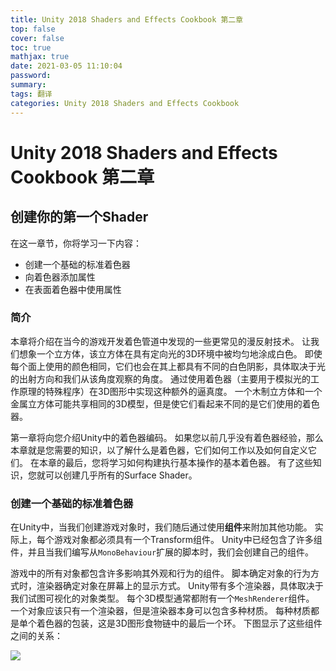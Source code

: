 ```yaml
---
title: Unity 2018 Shaders and Effects Cookbook 第二章
top: false
cover: false
toc: true
mathjax: true
date: 2021-03-05 11:10:04
password:
summary:
tags: 翻译
categories: Unity 2018 Shaders and Effects Cookbook
---
```


# Unity 2018 Shaders and Effects Cookbook 第二章

## 创建你的第一个Shader

在这一章节，你将学习一下内容：
- 创建一个基础的标准着色器
- 向着色器添加属性
- 在表面着色器中使用属性
  
### 简介

本章将介绍在当今的游戏开发着色管道中发现的一些更常见的漫反射技术。 让我们想象一个立方体，该立方体在具有定向光的3D环境中被均匀地涂成白色。 即使每个面上使用的颜色相同，它们也会在其上都具有不同的白色阴影，具体取决于光的出射方向和我们从该角度观察的角度。 通过使用着色器（主要用于模拟光的工作原理的特殊程序）在3D图形中实现这种额外的逼真度。 一个木制立方体和一个金属立方体可能共享相同的3D模型，但是使它们看起来不同的是它们使用的着色器。

第一章将向您介绍Unity中的着色器编码。 如果您以前几乎没有着色器经验，那么本章就是您需要的知识，以了解什么是着色器，它们如何工作以及如何自定义它们。 在本章的最后，您将学习如何构建执行基本操作的基本着色器。 有了这些知识，您就可以创建几乎所有的Surface Shader。

### 创建一个基础的标准着色器

在Unity中，当我们创建游戏对象时，我们随后通过使用**组件**来附加其他功能。 实际上，每个游戏对象都必须具有一个Transform组件。 Unity中已经包含了许多组件，并且当我们编写从`MonoBehaviour`扩展的脚本时，我们会创建自己的组件。

游戏中的所有对象都包含许多影响其外观和行为的组件。 脚本确定对象的行为方式时，渲染器确定对象在屏幕上的显示方式。 Unity带有多个渲染器，具体取决于我们试图可视化的对象类型。 每个3D模型通常都附有一个`MeshRenderer`组件。 一个对象应该只有一个渲染器，但是渲染器本身可以包含多种材质。 每种材质都是单个着色器的包装，这是3D图形食物链中的最后一个环。 下图显示了这些组件之间的关系：

![](/images/Unity2018ShadersAndEffectsCookbook/ChapterTwo/1.png)